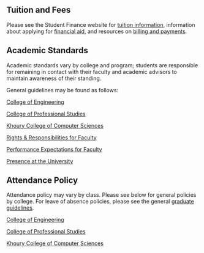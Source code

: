 ## Tuition and Fees

Please see the Student Finance website for [tuition information](https://studentfinance.northeastern.edu/billing-payments/tuition-and-fees/), information about applying for [financial aid](http://studentfinance.northeastern.edu/applying-for-aid/graduate), and resources on [billing and payments](http://studentfinance.northeastern.edu/billing-payments).



## Academic Standards
Academic standards vary by college and program; students are responsible for remaining in contact with their faculty and academic advisors to maintain awareness of their standing.

General guidelines may be found as follows:

[College of Engineering](https://catalog.northeastern.edu/graduate/engineering/academic-policies-procedures/academic-standing-policy/)

[College of Professional Studies](https://catalog.northeastern.edu/graduate/professional-studies/academic-policies-procedures/academic-progression-standards/)

[Khoury College of Computer Sciences](https://catalog.northeastern.edu/graduate/computer-information-science/academic-policies-procedures/)


[Rights & Responsibilities for Faculty](https://faculty.northeastern.edu/handbook/appointments-promotion-and-tenure/rights-and-responsibilities/)

[Performance Expectations for Faculty](https://faculty.northeastern.edu/handbook/appointments-promotion-and-tenure/performance-expectations/)

[Presence at the University](https://faculty.northeastern.edu/handbook/personnel-policies/presence-at-the-university/)


## Attendance Policy

Attendance policy may vary by class. Please see below for general policies by college. For leave of absence policies, please see the general [graduate guidelines](https://catalog.northeastern.edu/graduate/academic-policies-procedures/policies/).


[College of Engineering](https://catalog.northeastern.edu/graduate/engineering/academic-policies-procedures/attendance-policy/)

[College of Professional Studies](https://catalog.northeastern.edu/graduate/professional-studies/academic-policies-procedures/attendance-requirements/)

[Khoury College of Computer Sciences](https://catalog.northeastern.edu/graduate/computer-information-science/academic-policies-procedures/absenteeism/)



